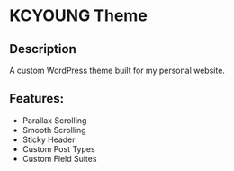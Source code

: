 # KCYOUNG Theme

## Description
A custom WordPress theme built for my personal website.

## Features:
- Parallax Scrolling
- Smooth Scrolling
- Sticky Header
- Custom Post Types
- Custom Field Suites
